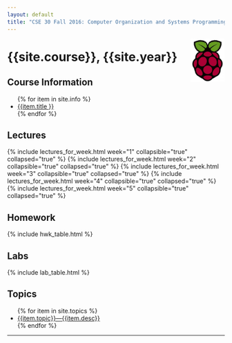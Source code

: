 ```yaml
---
layout: default
title: "CSE 30 Fall 2016: Computer Organization and Systems Programming"
---
```



<img style="float: right;width:80px;height:100px;" src="images/Pi.jpg">

# {{site.course}}, {{site.year}} 


<div id="info" data-role="collapsible" data-collapsed="false">
<h2>Course Information</h2>
<ul>
{% for item in site.info %}
<li><a href="{{item.url}}"  data-ajax="false">{{item.title }}</a></li>
{% endfor %}
</ul>
</div>



<div data-role="collapsible" data-collapsed="false" markdown="0">
<h2 id="labs">Lectures</h2>
  {% include lectures_for_week.html week="1"
    collapsible="true" collapsed="true" %}
  {% include lectures_for_week.html week="2"
    collapsible="true" collapsed="true" %}
  {% include lectures_for_week.html week="3"
    collapsible="true" collapsed="true" %}
  {% include lectures_for_week.html week="4"
    collapsible="true" collapsed="true" %}
  {% include lectures_for_week.html week="5" 
    collapsible="true" collapsed="true" %}
</div>

<div data-role="collapsible" data-collapsed="false" >
<h2 id="homework">Homework</h2>
{% include hwk_table.html %}
</div>

<div data-role="collapsible" data-collapsed="false" >
<h2 id="labs">Labs</h2>
{% include lab_table.html %}
</div>

<div data-role="collapsible" data-collapsed="false" >
<h2 id="labs">Topics</h2>
 <ul>
 {% for item in site.topics %}
   <li><a href="{{item.url}}">{{item.topic}}&mdash;{{item.desc}}</a></li>
 {% endfor %}
 </ul>
</div>





----


